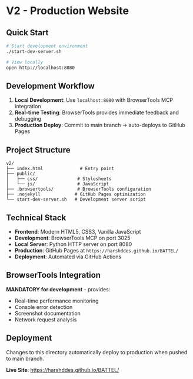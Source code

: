 # V2 - Production Website

## Quick Start

```bash
# Start development environment
./start-dev-server.sh

# View locally
open http://localhost:8080
```

## Development Workflow

1. **Local Development**: Use `localhost:8080` with BrowserTools MCP integration
2. **Real-time Testing**: BrowserTools provides immediate feedback and debugging
3. **Production Deploy**: Commit to main branch → auto-deploys to GitHub Pages

## Project Structure

```
v2/
├── index.html              # Entry point
├── public/
│   ├── css/               # Stylesheets
│   └── js/                # JavaScript
├── .browsertools/         # BrowserTools configuration
├── .nojekyll             # GitHub Pages optimization
└── start-dev-server.sh   # Development server script
```

## Technical Stack

- **Frontend**: Modern HTML5, CSS3, Vanilla JavaScript
- **Development**: BrowserTools MCP on port 3025
- **Local Server**: Python HTTP server on port 8080
- **Production**: GitHub Pages at `https://harshddes.github.io/BATTEL/`
- **Deployment**: Automated via GitHub Actions

## BrowserTools Integration

**MANDATORY for development** - provides:
- Real-time performance monitoring
- Console error detection
- Screenshot documentation
- Network request analysis

## Deployment

Changes to this directory automatically deploy to production when pushed to main branch.

**Live Site**: https://harshddes.github.io/BATTEL/ 
